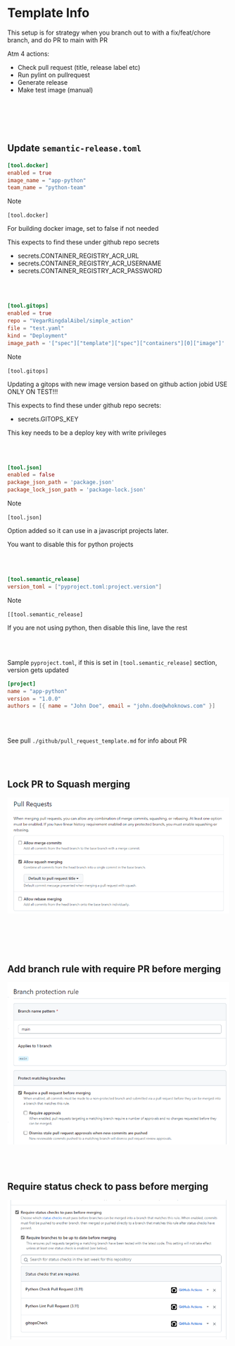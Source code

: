 # Template Info

This setup is for strategy when you branch out to with a fix/feat/chore branch, and do PR to main with PR

Atm 4 actions:
- Check pull request (title, release label etc)
- Run pylint on pullrequest
- Generate release
- Make test image (manual)

<br/><br/><br/><br/>

## Update `semantic-release.toml`

```toml
[tool.docker]
enabled = true
image_name = "app-python"
team_name = "python-team"
```
> [!NOTE]
> `[tool.docker]`
> 
> For building docker image, set to false if not needed
>
> This expects to find these under github repo secrets
> * secrets.CONTAINER_REGISTRY_ACR_URL 
> * secrets.CONTAINER_REGISTRY_ACR_USERNAME
> * secrets.CONTAINER_REGISTRY_ACR_PASSWORD

<br/><br/>

```toml
[tool.gitops]
enabled = true
repo = "VegarRingdalAibel/simple_action"
file = "test.yaml"
kind = "Deployment"
image_path = '["spec"]["template"]["spec"]["containers"][0]["image"]'
```

> [!NOTE]
> `[tool.gitops]`
> 
> Updating a gitops with new image version based on github action jobid
> USE ONLY ON TEST!!!
>
> This expects to find these under github repo secrets:
> * secrets.GITOPS_KEY
> 
> This key needs to be a deploy key with write privileges

<br/><br/>

```toml
[tool.json]
enabled = false
package_json_path = 'package.json'
package_lock_json_path = 'package-lock.json'
```

> [!NOTE]
> `[tool.json]`
> 
> Option added so it can use in a javascript projects later.
> 
> You want to disable this for python projects

<br/><br/>

```toml
[tool.semantic_release]
version_toml = ["pyproject.toml:project.version"]
```

> [!NOTE]
> `[[tool.semantic_release]`
> 
> If you are not using python, then disable this line, lave the rest


<br/><br/>

Sample `pyproject.toml`, if this is set in `[tool.semantic_release]` section, version gets updated
```toml
[project]
name = "app-python"
version = "1.0.0"
authors = [{ name = "John Doe", email = "john.doe@whoknows.com" }]
```

<br/><br/>

See pull `./github/pull_request_template.md` for info about PR

<br /><br />

## Lock PR to Squash merging

![Pull_request_merge](https://github.com/Aibel365/python-app-template/blob/d5a219f73a91d787e242e775880be59e08beee8a/images/PR.png)

<br /><br /><br /><br />

## Add branch rule with require PR before merging

![Branch_Protection](https://github.com/Aibel365/python-app-template/blob/d5a219f73a91d787e242e775880be59e08beee8a/images/BP_Rule.png)
<br /><br /><br /><br />

## Require status check to pass before merging


![Status_Check](https://github.com/Aibel365/python-app-template/blob/d5a219f73a91d787e242e775880be59e08beee8a/images/status_check.png)
<br /><br /><br /><br />


